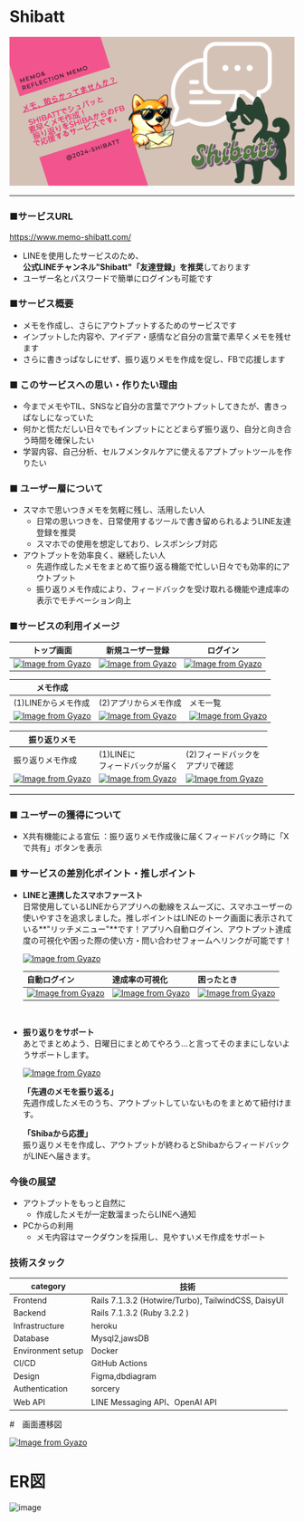 # Shibatt
![Shibatt](app/assets/images/OGP_Shibatt.png)

---
### ■サービスURL
https://www.memo-shibatt.com/
- LINEを使用したサービスのため、<br>**公式LINEチャンネル"Shibatt"「友達登録」を推奨**しております
- ユーザー名とパスワードで簡単にログインも可能です

### ■サービス概要
- メモを作成し、さらにアウトプットするためのサービスです
- インプットした内容や、アイデア・感情など自分の言葉で素早くメモを残せます
- さらに書きっぱなしにせず、振り返りメモを作成を促し、FBで応援します

### ■ このサービスへの思い・作りたい理由
- 今までメモやTIL、SNSなど自分の言葉でアウトプットしてきたが、書きっぱなしになっていた
- 何かと慌ただしい日々でもインプットにとどまらず振り返り、自分と向き合う時間を確保したい
- 学習内容、自己分析、セルフメンタルケアに使えるアプトプットツールを作りたい　

### ■ ユーザー層について
- スマホで思いつきメモを気軽に残し、活用したい人<br>
  - 日常の思いつきを、日常使用するツールで書き留められるようLINE友達登録を推奨
  - スマホでの使用を想定しており、レスポンシブ対応
- アウトプットを効率良く、継続したい人<br>
  - 先週作成したメモをまとめて振り返る機能で忙しい日々でも効率的にアウトプット
  - 振り返りメモ作成により、フィードバックを受け取れる機能や達成率の表示でモチベーション向上

### ■サービスの利用イメージ

| トップ画面 | 新規ユーザー登録 | ログイン |
| --- | --- | --- |
| [![Image from Gyazo](https://i.gyazo.com/8f26434d81f5116145074e3b07091f22.png)](https://gyazo.com/8f26434d81f5116145074e3b07091f22)| [![Image from Gyazo](https://i.gyazo.com/f71d6edb8f1c481396cf3f4fed78bac4.png)](https://gyazo.com/f71d6edb8f1c481396cf3f4fed78bac4) | [![Image from Gyazo](https://i.gyazo.com/2ecf7cd4d8e51cc9c6be6dca9f2bc917.png)](https://gyazo.com/2ecf7cd4d8e51cc9c6be6dca9f2bc917) |

| メモ作成 | | |
| --- | --- | ---- |
| (1)LINEからメモ作成 | (2)アプリからメモ作成 | メモ一覧 |
| [![Image from Gyazo](https://i.gyazo.com/87a2897cc45afdad0f0e2e0f77ef1029.gif)](https://gyazo.com/87a2897cc45afdad0f0e2e0f77ef1029) | [![Image from Gyazo](https://i.gyazo.com/fbbf8c8f4eca2631c3aa66ddf9e0a079.gif)](https://gyazo.com/fbbf8c8f4eca2631c3aa66ddf9e0a079) | [![Image from Gyazo](https://i.gyazo.com/65380b69204a49f84c9894e00c98233b.png)](https://gyazo.com/65380b69204a49f84c9894e00c98233b) |

| 振り返りメモ |  |  |
| --- | --- | --- |
| 振り返りメモ作成 | (1)LINEに<br>フィードバックが届く | (2)フィードバックを<br>アプリで確認 |
| [![Image from Gyazo](https://i.gyazo.com/52013eb0b2a618f1ebcae70989afd515.png)](https://gyazo.com/52013eb0b2a618f1ebcae70989afd515) | [![Image from Gyazo](https://i.gyazo.com/dcd3da2599c3ed1667889c8999dd00ce.png)](https://gyazo.com/dcd3da2599c3ed1667889c8999dd00ce) | [![Image from Gyazo](https://i.gyazo.com/4265346853551e701c2ca519bc206056.png)](https://gyazo.com/4265346853551e701c2ca519bc206056) | 
----

### ■ ユーザーの獲得について
- X共有機能による宣伝
  ：振り返りメモ作成後に届くフィードバック時に「Xで共有」ボタンを表示

### ■ サービスの差別化ポイント・推しポイント
- **LINEと連携したスマホファースト**<br>
  日常使用しているLINEからアプリへの動線をスムーズに、スマホユーザーの使いやすさを追求しました。推しポイントはLINEのトーク画面に表示されている**"リッチメニュー"**です！アプリへ自動ログイン、アウトプット達成度の可視化や困った際の使い方・問い合わせフォームへリンクが可能です！

  [![Image from Gyazo](https://i.gyazo.com/a196bf4dd88c7d7e8d4fb3c460b66383.png)](https://gyazo.com/a196bf4dd88c7d7e8d4fb3c460b66383)

  | 自動ログイン | 達成率の可視化 | 困ったとき |
  | --- | --- | --- |
  | [![Image from Gyazo](https://i.gyazo.com/82999d93b7a0883cd8d034727306e108.gif)](https://gyazo.com/82999d93b7a0883cd8d034727306e108) | [![Image from Gyazo](https://i.gyazo.com/434af3dec52cead3f3e0871e55819352.gif)](https://gyazo.com/434af3dec52cead3f3e0871e55819352) | [![Image from Gyazo](https://i.gyazo.com/5e13cebc1e92dabac11c72d7f6bd44b9.gif)](https://gyazo.com/5e13cebc1e92dabac11c72d7f6bd44b9) |

<br>

- **振り返りをサポート**<br>
あとでまとめよう、日曜日にまとめてやろう...と言ってそのままにしないようサポートします。

  [![Image from Gyazo](https://i.gyazo.com/363e695c3f8ca9fdf252de1ed862f644.png)](https://gyazo.com/363e695c3f8ca9fdf252de1ed862f644)
  
  **「先週のメモを振り返る」**<br>
  先週作成したメモのうち、アウトプットしていないものをまとめて紐付けます。

  **「Shibaから応援」**<br>
  振り返りメモを作成し、アウトプットが終わるとShibaからフィードバックがLINEへ届きます。

### 今後の展望
- アウトプットをもっと自然に
  - 作成したメモが一定数溜まったらLINEへ通知
- PCからの利用
  - メモ内容はマークダウンを採用し、見やすいメモ作成をサポート
### 技術スタック

| category | 技術 |
| --- | --- |
| Frontend | Rails 7.1.3.2 (Hotwire/Turbo), TailwindCSS, DaisyUI |
| Backend | Rails 7.1.3.2 (Ruby 3.2.2 ) |
| Infrastructure | heroku |
| Database | Mysql2,jawsDB |
| Environment setup | Docker |
| CI/CD | GitHub Actions |
| Design | Figma,dbdiagram |
| Authentication | sorcery |
| Web API | LINE Messaging API、OpenAI API |

#　画面遷移図

[![Image from Gyazo](https://i.gyazo.com/dd4457c7d1a8d8cc4448017d84ccb296.png)](https://gyazo.com/dd4457c7d1a8d8cc4448017d84ccb296)

# ER図
![image](https://i.gyazo.com/3edb65f5e89ed490d9294bc442c1e746.png)

